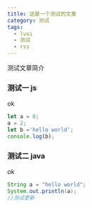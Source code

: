 ```yaml
---
title: 这是一个测试的文章
category: 测试
tags:
  - lvxi
  - 测试
  - rss
---
```

测试文章简介

<!--more-->
### 测试一 js
ok
```javascript
let a = 0;
a = 2;
let b ='hello world';
console.log(b);
```

### 测试二 java
ok
```java
String a = "hello world";
System.out.println(a);
//测试更新
```


